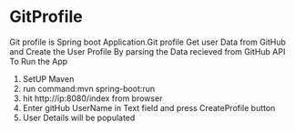 # GitProfile
Git profile is Spring boot Application.Git profile Get user Data from GitHub and Create the User Profile By parsing the Data recieved from GitHub API
To Run the App
1) SetUP Maven
2) run  command:mvn spring-boot:run
3) hit http://ip:8080/index from browser
4) Enter gitHub UserName in Text field and press CreateProfile button
5) User Details will be populated
